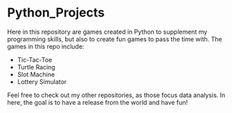 # Python_Projects

Here in this repository are games created in Python to supplement my programming skills, but also to create fun games to pass the time with. The games in this repo include:
- Tic-Tac-Toe
- Turtle Racing
- Slot Machine
- Lottery Simulator

Feel free to check out my other repositories, as those focus data analysis. In here, the goal is to have a release from the world and have fun!
